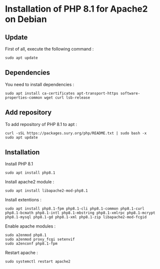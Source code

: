 # Installation of PHP 8.1 for Apache2 on Debian

## Update
First of all, execute the following command :
```
sudo apt update
```

## Dependencies
You need to install dependencies :
```
sudo apt install ca-certificates apt-transport-https software-properties-common wget curl lsb-release
```

## Add repository
To add repository of PHP 8.1 to apt :
```
curl -sSL https://packages.sury.org/php/README.txt | sudo bash -x
sudo apt update
```

## Installation
Install PHP 8.1
```
sudo apt install php8.1
```

Install apache2 module :
```
sudo apt install libapache2-mod-php8.1
```

Install extentions :
```
sudo apt install php8.1-fpm php8.1-cli php8.1-common php8.1-curl php8.1-bcmath php8.1-intl php8.1-mbstring php8.1-xmlrpc php8.1-mcrypt php8.1-mysql php8.1-gd php8.1-xml php8.1-zip libapache2-mod-fcgid
```

Enable apache modules :
```
sudo a2enmod php8.1
sudo a2enmod proxy_fcgi setenvif 
sudo a2enconf php8.1-fpm
```

Restart apache :
```
sudo systemctl restart apache2
```
